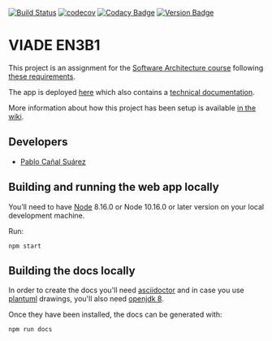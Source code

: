 [![Build Status](https://travis-ci.com/Arquisoft/viade_en3b1.svg?branch=master)](https://travis-ci.com/Arquisoft/viade_en3b1)
[![codecov](https://codecov.io/gh/Arquisoft/viade_en3b1/branch/master/graph/badge.svg)](https://codecov.io/gh/Arquisoft/viade_en3b1)
[![Codacy Badge](https://api.codacy.com/project/badge/Grade/f5df55b29fc54c189382e35c742730d9)](https://www.codacy.com/gh/Arquisoft/viade_en3b1?utm_source=github.com&amp;utm_medium=referral&amp;utm_content=Arquisoft/viade_en3b1&amp;utm_campaign=Badge_Grade)
[![Version Badge](https://img.shields.io/badge/Version-1.1-<COLOR>.svg)](https://arquisoft.github.io/viade_en3b1)

# VIADE EN3B1

This project is an assignment for the [Software Architecture course](https://arquisoft.github.io/) following [these requirements](https://labra.solid.community/public/SoftwareArchitecture/AssignmentDescription/).

The app is deployed [here](https://arquisoft.github.io/viade_en3b1/) which also contains a [technical documentation](https://arquisoft.github.io/viade_en3b1/docs).

More information about how this project has been setup is available [in the wiki](https://github.com/Arquisoft/viade_en3b/wiki).

## Developers
*  [Pablo Cañal Suárez](https://github.com/PabloCanalSuarez)

## Building and running the web app locally

You’ll need to have [Node](https://nodejs.org/) 8.16.0 or Node 10.16.0 or later version on your local development machine.

Run:

```
npm start
```

## Building the docs locally

In order to create the docs you'll need [asciidoctor](https://asciidoctor.org/) and in case you use [plantuml](https://plantuml.com/) drawings, you'll also need [openjdk 8](https://openjdk.java.net/).

Once they have been installed, the docs can be generated with:

```
npm run docs
```

